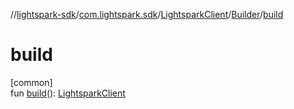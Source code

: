 //[lightspark-sdk](../../../../index.md)/[com.lightspark.sdk](../../index.md)/[LightsparkClient](../index.md)/[Builder](index.md)/[build](build.md)

# build

[common]\
fun [build](build.md)(): [LightsparkClient](../index.md)

